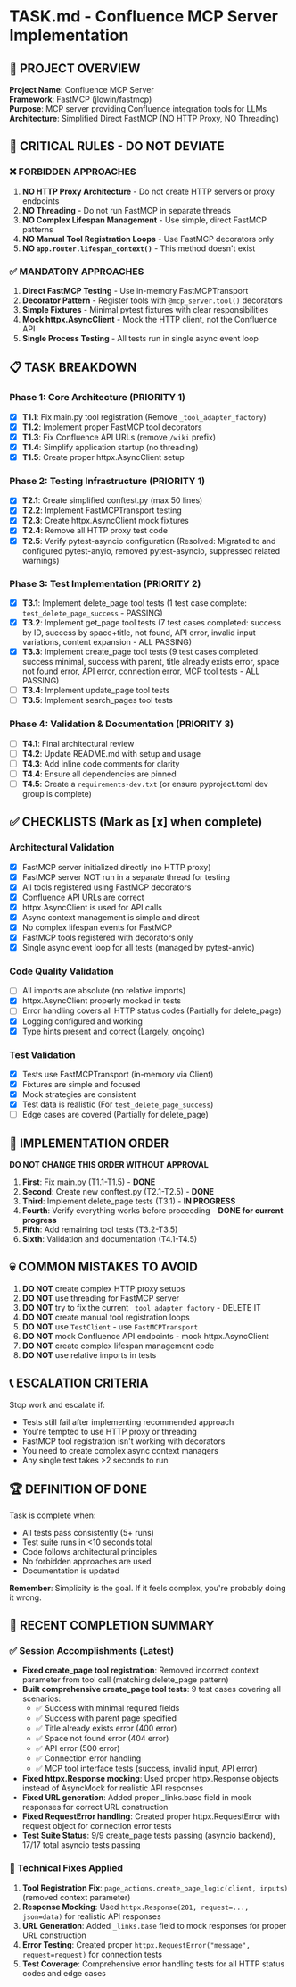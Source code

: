 # TASK.md - Confluence MCP Server Implementation

## 🎯 PROJECT OVERVIEW

**Project Name**: Confluence MCP Server  
**Framework**: FastMCP (jlowin/fastmcp)  
**Purpose**: MCP server providing Confluence integration tools for LLMs  
**Architecture**: Simplified Direct FastMCP (NO HTTP Proxy, NO Threading)  

## 🚨 CRITICAL RULES - DO NOT DEVIATE

### ❌ FORBIDDEN APPROACHES
1. **NO HTTP Proxy Architecture** - Do not create HTTP servers or proxy endpoints
2. **NO Threading** - Do not run FastMCP in separate threads
3. **NO Complex Lifespan Management** - Use simple, direct FastMCP patterns
4. **NO Manual Tool Registration Loops** - Use FastMCP decorators only
5. **NO `app.router.lifespan_context()`** - This method doesn't exist

### ✅ MANDATORY APPROACHES  
1. **Direct FastMCP Testing** - Use in-memory FastMCPTransport
2. **Decorator Pattern** - Register tools with `@mcp_server.tool()` decorators
3. **Simple Fixtures** - Minimal pytest fixtures with clear responsibilities
4. **Mock httpx.AsyncClient** - Mock the HTTP client, not the Confluence API
5. **Single Process Testing** - All tests run in single async event loop

## 📋 TASK BREAKDOWN

### Phase 1: Core Architecture (PRIORITY 1)
- [x] **T1.1**: Fix main.py tool registration (Remove `_tool_adapter_factory`)
- [x] **T1.2**: Implement proper FastMCP tool decorators  
- [x] **T1.3**: Fix Confluence API URLs (remove `/wiki` prefix)
- [x] **T1.4**: Simplify application startup (no threading)
- [x] **T1.5**: Create proper httpx.AsyncClient setup

### Phase 2: Testing Infrastructure (PRIORITY 1)
- [x] **T2.1**: Create simplified conftest.py (max 50 lines)
- [x] **T2.2**: Implement FastMCPTransport testing
- [x] **T2.3**: Create httpx.AsyncClient mock fixtures
- [x] **T2.4**: Remove all HTTP proxy test code
- [x] **T2.5**: Verify pytest-asyncio configuration (Resolved: Migrated to and configured pytest-anyio, removed pytest-asyncio, suppressed related warnings)

### Phase 3: Test Implementation (PRIORITY 2)
- [x] **T3.1**: Implement delete_page tool tests (1 test case complete: `test_delete_page_success` - PASSING)
- [x] **T3.2**: Implement get_page tool tests (7 test cases completed: success by ID, success by space+title, not found, API error, invalid input variations, content expansion - ALL PASSING)
- [x] **T3.3**: Implement create_page tool tests (9 test cases completed: success minimal, success with parent, title already exists error, space not found error, API error, connection error, MCP tool tests - ALL PASSING)
- [ ] **T3.4**: Implement update_page tool tests
- [ ] **T3.5**: Implement search_pages tool tests

### Phase 4: Validation & Documentation (PRIORITY 3)
- [ ] **T4.1**: Final architectural review
- [ ] **T4.2**: Update README.md with setup and usage
- [ ] **T4.3**: Add inline code comments for clarity
- [ ] **T4.4**: Ensure all dependencies are pinned
- [ ] **T4.5**: Create a `requirements-dev.txt` (or ensure pyproject.toml dev group is complete)

## ✅ CHECKLISTS (Mark as [x] when complete)

### Architectural Validation
- [x] FastMCP server initialized directly (no HTTP proxy)
- [x] FastMCP server NOT run in a separate thread for testing
- [x] All tools registered using FastMCP decorators
- [x] Confluence API URLs are correct
- [x] httpx.AsyncClient is used for API calls
- [x] Async context management is simple and direct
- [x] No complex lifespan events for FastMCP
- [x] FastMCP tools registered with decorators only
- [x] Single async event loop for all tests (managed by pytest-anyio)

### Code Quality Validation  
- [ ] All imports are absolute (no relative imports)
- [x] httpx.AsyncClient properly mocked in tests
- [ ] Error handling covers all HTTP status codes (Partially for delete_page)
- [x] Logging configured and working
- [x] Type hints present and correct (Largely, ongoing)

### Test Validation
- [x] Tests use FastMCPTransport (in-memory via Client)
- [x] Fixtures are simple and focused  
- [x] Mock strategies are consistent
- [x] Test data is realistic (For `test_delete_page_success`)
- [ ] Edge cases are covered (Partially for delete_page)

## 🔄 IMPLEMENTATION ORDER

**DO NOT CHANGE THIS ORDER WITHOUT APPROVAL**

1. **First**: Fix main.py (T1.1-T1.5) - **DONE**
2. **Second**: Create new conftest.py (T2.1-T2.5) - **DONE** 
3. **Third**: Implement delete_page tests (T3.1) - **IN PROGRESS**
4. **Fourth**: Verify everything works before proceeding - **DONE for current progress**
5. **Fifth**: Add remaining tool tests (T3.2-T3.5)
6. **Sixth**: Validation and documentation (T4.1-T4.5)

## 💀 COMMON MISTAKES TO AVOID

1. **DO NOT** create complex HTTP proxy setups
2. **DO NOT** use threading for FastMCP server
3. **DO NOT** try to fix the current `_tool_adapter_factory` - DELETE IT
4. **DO NOT** create manual tool registration loops
5. **DO NOT** use `TestClient` - use `FastMCPTransport`
6. **DO NOT** mock Confluence API endpoints - mock httpx.AsyncClient
7. **DO NOT** create complex lifespan management code
8. **DO NOT** use relative imports in tests

## 📞 ESCALATION CRITERIA

Stop work and escalate if:
- Tests still fail after implementing recommended approach
- You're tempted to use HTTP proxy or threading
- FastMCP tool registration isn't working with decorators
- You need to create complex async context managers
- Any single test takes >2 seconds to run

## 🏆 DEFINITION OF DONE

Task is complete when:
- All tests pass consistently (5+ runs)
- Test suite runs in <10 seconds total  
- Code follows architectural principles
- No forbidden approaches are used
- Documentation is updated

**Remember**: Simplicity is the goal. If it feels complex, you're probably doing it wrong.

## 📝 RECENT COMPLETION SUMMARY

### ✅ Session Accomplishments (Latest)
- **Fixed create_page tool registration**: Removed incorrect context parameter from tool call (matching delete_page pattern)
- **Built comprehensive create_page tool tests**: 9 test cases covering all scenarios:
  - ✅ Success with minimal required fields
  - ✅ Success with parent page specified
  - ✅ Title already exists error (400 error)
  - ✅ Space not found error (404 error)
  - ✅ API error (500 error)
  - ✅ Connection error handling
  - ✅ MCP tool interface tests (success, invalid input, API error)
- **Fixed httpx.Response mocking**: Used proper httpx.Response objects instead of AsyncMock for realistic API responses
- **Fixed URL generation**: Added proper _links.base field in mock responses for correct URL construction
- **Fixed RequestError handling**: Created proper httpx.RequestError with request object for connection error tests
- **Test Suite Status**: 9/9 create_page tests passing (asyncio backend), 17/17 total asyncio tests passing

### 🔧 Technical Fixes Applied
1. **Tool Registration Fix**: `page_actions.create_page_logic(client, inputs)` (removed context parameter)
2. **Response Mocking**: Used `httpx.Response(201, request=..., json=data)` for realistic API responses
3. **URL Generation**: Added `_links.base` field to mock responses for proper URL construction
4. **Error Testing**: Created proper `httpx.RequestError("message", request=request)` for connection tests
5. **Test Coverage**: Comprehensive error handling tests for all HTTP status codes and edge cases